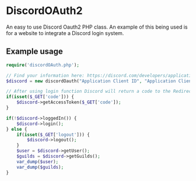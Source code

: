 # DiscordOAuth2
An easy to use Discord Oauth2 PHP class. An example of this being used is for a website to integrate a Discord login system.

## Example usage
```php
require('discordOAuth.php');

// Find your information here: https://discord.com/developers/applications
$discord = new discordOauth("Application Client ID", "Application Client Secret", "OAuth2 scope", "Redirect URI");

// After using login function Discord will return a code to the Redirect URI. Only put this on your Redirect URI page.
if(isset($_GET['code'])) {
    $discord->getAccessToken($_GET['code']);
}

if(!$discord->loggedIn()) {
    $discord->login();
} else {
    if(isset($_GET['logout'])) {
        $discord->logout();
    }
    $user = $discord->getUser();
    $guilds = $discord->getGuilds();
    var_dump($user);
    var_dump($guilds);
}
```
